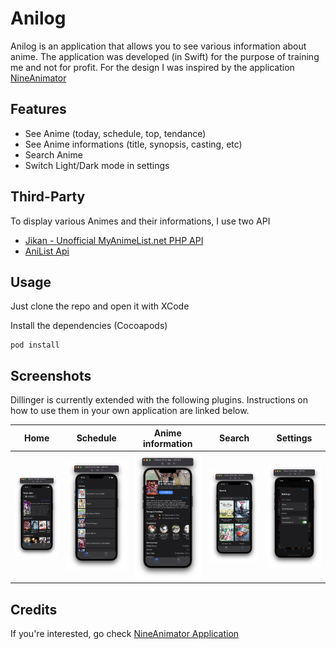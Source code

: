 # Anilog

Anilog is an application that allows you to see various information about anime. The application was developed (in Swift) for the purpose of training me and not for profit. For the design I was inspired by the application [NineAnimator](https://github.com/SuperMarcus/NineAnimator)

## Features

- See Anime (today, schedule, top, tendance)
- See Anime informations (title, synopsis, casting, etc)
- Search Anime
- Switch Light/Dark mode in settings

## Third-Party

To display various Animes and their informations, I use two API

- [Jikan - Unofficial MyAnimeList.net PHP API](https://github.com/jikan-me/jikan)
- [AniList Api](https://github.com/AniList/ApiV2-GraphQL-Docs)

## Usage

Just clone the repo and open it with XCode

Install the dependencies (Cocoapods)

```
pod install
```

## Screenshots

Dillinger is currently extended with the following plugins.
Instructions on how to use them in your own application are linked below.

| Home | Schedule | Anime information | Search | Settings |
| ------ | ------ | ------ | ------ | ------ | 
| ![Alt text](Screenshots/Home.png?raw=true "Home") | ![Alt text](Screenshots/Schedule.png?raw=true "Schedule") | ![Alt text](Screenshots/Anime_informations.png?raw=true "Home") | ![Alt text](Screenshots/Search.png?raw=true "Home") | ![Alt text](Screenshots/Settings.png?raw=true "Home")

## Credits

If you're interested, go check [NineAnimator Application](https://github.com/SuperMarcus/NineAnimator)
